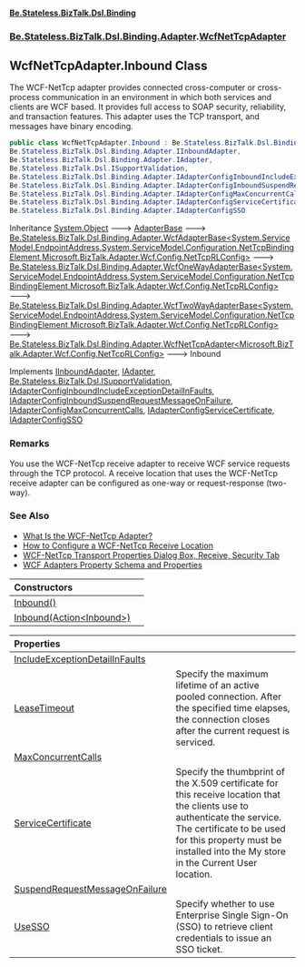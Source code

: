 #### [Be.Stateless.BizTalk.Dsl.Binding](README.md 'README')
### [Be.Stateless.BizTalk.Dsl.Binding.Adapter](Be.Stateless.BizTalk.Dsl.Binding.Adapter.md 'Be.Stateless.BizTalk.Dsl.Binding.Adapter').[WcfNetTcpAdapter](WcfNetTcpAdapter.md 'Be.Stateless.BizTalk.Dsl.Binding.Adapter.WcfNetTcpAdapter')

## WcfNetTcpAdapter.Inbound Class

The WCF-NetTcp adapter provides connected cross-computer or cross-process communication in an environment in which
both services and clients are WCF based. It provides full access to SOAP security, reliability, and transaction
features. This adapter uses the TCP transport, and messages have binary encoding.

```csharp
public class WcfNetTcpAdapter.Inbound : Be.Stateless.BizTalk.Dsl.Binding.Adapter.WcfNetTcpAdapter<Microsoft.BizTalk.Adapter.Wcf.Config.NetTcpRLConfig>,
Be.Stateless.BizTalk.Dsl.Binding.Adapter.IInboundAdapter,
Be.Stateless.BizTalk.Dsl.Binding.Adapter.IAdapter,
Be.Stateless.BizTalk.Dsl.ISupportValidation,
Be.Stateless.BizTalk.Dsl.Binding.Adapter.IAdapterConfigInboundIncludeExceptionDetailInFaults,
Be.Stateless.BizTalk.Dsl.Binding.Adapter.IAdapterConfigInboundSuspendRequestMessageOnFailure,
Be.Stateless.BizTalk.Dsl.Binding.Adapter.IAdapterConfigMaxConcurrentCalls,
Be.Stateless.BizTalk.Dsl.Binding.Adapter.IAdapterConfigServiceCertificate,
Be.Stateless.BizTalk.Dsl.Binding.Adapter.IAdapterConfigSSO
```

Inheritance [System.Object](https://docs.microsoft.com/en-us/dotnet/api/System.Object 'System.Object') &#129106; [AdapterBase](AdapterBase.md 'Be.Stateless.BizTalk.Dsl.Binding.Adapter.AdapterBase') &#129106; [Be.Stateless.BizTalk.Dsl.Binding.Adapter.WcfAdapterBase&lt;](WcfAdapterBase_TAddress,TBinding,TConfig_.md 'Be.Stateless.BizTalk.Dsl.Binding.Adapter.WcfAdapterBase<TAddress,TBinding,TConfig>')[System.ServiceModel.EndpointAddress](https://docs.microsoft.com/en-us/dotnet/api/System.ServiceModel.EndpointAddress 'System.ServiceModel.EndpointAddress')[,](WcfAdapterBase_TAddress,TBinding,TConfig_.md 'Be.Stateless.BizTalk.Dsl.Binding.Adapter.WcfAdapterBase<TAddress,TBinding,TConfig>')[System.ServiceModel.Configuration.NetTcpBindingElement](https://docs.microsoft.com/en-us/dotnet/api/System.ServiceModel.Configuration.NetTcpBindingElement 'System.ServiceModel.Configuration.NetTcpBindingElement')[,](WcfAdapterBase_TAddress,TBinding,TConfig_.md 'Be.Stateless.BizTalk.Dsl.Binding.Adapter.WcfAdapterBase<TAddress,TBinding,TConfig>')[Microsoft.BizTalk.Adapter.Wcf.Config.NetTcpRLConfig](https://docs.microsoft.com/en-us/dotnet/api/Microsoft.BizTalk.Adapter.Wcf.Config.NetTcpRLConfig 'Microsoft.BizTalk.Adapter.Wcf.Config.NetTcpRLConfig')[&gt;](WcfAdapterBase_TAddress,TBinding,TConfig_.md 'Be.Stateless.BizTalk.Dsl.Binding.Adapter.WcfAdapterBase<TAddress,TBinding,TConfig>') &#129106; [Be.Stateless.BizTalk.Dsl.Binding.Adapter.WcfOneWayAdapterBase&lt;](WcfOneWayAdapterBase_TAddress,TBinding,TConfig_.md 'Be.Stateless.BizTalk.Dsl.Binding.Adapter.WcfOneWayAdapterBase<TAddress,TBinding,TConfig>')[System.ServiceModel.EndpointAddress](https://docs.microsoft.com/en-us/dotnet/api/System.ServiceModel.EndpointAddress 'System.ServiceModel.EndpointAddress')[,](WcfOneWayAdapterBase_TAddress,TBinding,TConfig_.md 'Be.Stateless.BizTalk.Dsl.Binding.Adapter.WcfOneWayAdapterBase<TAddress,TBinding,TConfig>')[System.ServiceModel.Configuration.NetTcpBindingElement](https://docs.microsoft.com/en-us/dotnet/api/System.ServiceModel.Configuration.NetTcpBindingElement 'System.ServiceModel.Configuration.NetTcpBindingElement')[,](WcfOneWayAdapterBase_TAddress,TBinding,TConfig_.md 'Be.Stateless.BizTalk.Dsl.Binding.Adapter.WcfOneWayAdapterBase<TAddress,TBinding,TConfig>')[Microsoft.BizTalk.Adapter.Wcf.Config.NetTcpRLConfig](https://docs.microsoft.com/en-us/dotnet/api/Microsoft.BizTalk.Adapter.Wcf.Config.NetTcpRLConfig 'Microsoft.BizTalk.Adapter.Wcf.Config.NetTcpRLConfig')[&gt;](WcfOneWayAdapterBase_TAddress,TBinding,TConfig_.md 'Be.Stateless.BizTalk.Dsl.Binding.Adapter.WcfOneWayAdapterBase<TAddress,TBinding,TConfig>') &#129106; [Be.Stateless.BizTalk.Dsl.Binding.Adapter.WcfTwoWayAdapterBase&lt;](WcfTwoWayAdapterBase_TAddress,TBinding,TConfig_.md 'Be.Stateless.BizTalk.Dsl.Binding.Adapter.WcfTwoWayAdapterBase<TAddress,TBinding,TConfig>')[System.ServiceModel.EndpointAddress](https://docs.microsoft.com/en-us/dotnet/api/System.ServiceModel.EndpointAddress 'System.ServiceModel.EndpointAddress')[,](WcfTwoWayAdapterBase_TAddress,TBinding,TConfig_.md 'Be.Stateless.BizTalk.Dsl.Binding.Adapter.WcfTwoWayAdapterBase<TAddress,TBinding,TConfig>')[System.ServiceModel.Configuration.NetTcpBindingElement](https://docs.microsoft.com/en-us/dotnet/api/System.ServiceModel.Configuration.NetTcpBindingElement 'System.ServiceModel.Configuration.NetTcpBindingElement')[,](WcfTwoWayAdapterBase_TAddress,TBinding,TConfig_.md 'Be.Stateless.BizTalk.Dsl.Binding.Adapter.WcfTwoWayAdapterBase<TAddress,TBinding,TConfig>')[Microsoft.BizTalk.Adapter.Wcf.Config.NetTcpRLConfig](https://docs.microsoft.com/en-us/dotnet/api/Microsoft.BizTalk.Adapter.Wcf.Config.NetTcpRLConfig 'Microsoft.BizTalk.Adapter.Wcf.Config.NetTcpRLConfig')[&gt;](WcfTwoWayAdapterBase_TAddress,TBinding,TConfig_.md 'Be.Stateless.BizTalk.Dsl.Binding.Adapter.WcfTwoWayAdapterBase<TAddress,TBinding,TConfig>') &#129106; [Be.Stateless.BizTalk.Dsl.Binding.Adapter.WcfNetTcpAdapter&lt;](WcfNetTcpAdapter_TConfig_.md 'Be.Stateless.BizTalk.Dsl.Binding.Adapter.WcfNetTcpAdapter<TConfig>')[Microsoft.BizTalk.Adapter.Wcf.Config.NetTcpRLConfig](https://docs.microsoft.com/en-us/dotnet/api/Microsoft.BizTalk.Adapter.Wcf.Config.NetTcpRLConfig 'Microsoft.BizTalk.Adapter.Wcf.Config.NetTcpRLConfig')[&gt;](WcfNetTcpAdapter_TConfig_.md 'Be.Stateless.BizTalk.Dsl.Binding.Adapter.WcfNetTcpAdapter<TConfig>') &#129106; Inbound

Implements [IInboundAdapter](IInboundAdapter.md 'Be.Stateless.BizTalk.Dsl.Binding.Adapter.IInboundAdapter'), [IAdapter](IAdapter.md 'Be.Stateless.BizTalk.Dsl.Binding.Adapter.IAdapter'), [Be.Stateless.BizTalk.Dsl.ISupportValidation](https://docs.microsoft.com/en-us/dotnet/api/Be.Stateless.BizTalk.Dsl.ISupportValidation 'Be.Stateless.BizTalk.Dsl.ISupportValidation'), [IAdapterConfigInboundIncludeExceptionDetailInFaults](IAdapterConfigInboundIncludeExceptionDetailInFaults.md 'Be.Stateless.BizTalk.Dsl.Binding.Adapter.IAdapterConfigInboundIncludeExceptionDetailInFaults'), [IAdapterConfigInboundSuspendRequestMessageOnFailure](IAdapterConfigInboundSuspendRequestMessageOnFailure.md 'Be.Stateless.BizTalk.Dsl.Binding.Adapter.IAdapterConfigInboundSuspendRequestMessageOnFailure'), [IAdapterConfigMaxConcurrentCalls](IAdapterConfigMaxConcurrentCalls.md 'Be.Stateless.BizTalk.Dsl.Binding.Adapter.IAdapterConfigMaxConcurrentCalls'), [IAdapterConfigServiceCertificate](IAdapterConfigServiceCertificate.md 'Be.Stateless.BizTalk.Dsl.Binding.Adapter.IAdapterConfigServiceCertificate'), [IAdapterConfigSSO](IAdapterConfigSSO.md 'Be.Stateless.BizTalk.Dsl.Binding.Adapter.IAdapterConfigSSO')

### Remarks
You use the WCF-NetTcp receive adapter to receive WCF service requests through the TCP protocol. A receive location
that uses the WCF-NetTcp receive adapter can be configured as one-way or request-response (two-way).

### See Also
- [What Is the WCF-NetTcp Adapter?](https://docs.microsoft.com/en-us/biztalk/core/what-is-the-wcf-nettcp-adapter 'https://docs.microsoft.com/en-us/biztalk/core/what-is-the-wcf-nettcp-adapter')
- [How to
            Configure a WCF-NetTcp Receive Location](https://docs.microsoft.com/en-us/biztalk/core/how-to-configure-a-wcf-nettcp-receive-location 'https://docs.microsoft.com/en-us/biztalk/core/how-to-configure-a-wcf-nettcp-receive-location')
- [WCF-NetTcp Transport Properties Dialog Box, Receive, Security Tab](https://docs.microsoft.com/en-us/biztalk/core/technical-reference/wcf-nettcp-transport-properties-dialog-box-receive-security-tab 'https://docs.microsoft.com/en-us/biztalk/core/technical-reference/wcf-nettcp-transport-properties-dialog-box-receive-security-tab')
- [WCF
            Adapters Property Schema and Properties](https://docs.microsoft.com/en-us/biztalk/core/wcf-adapters-property-schema-and-properties 'https://docs.microsoft.com/en-us/biztalk/core/wcf-adapters-property-schema-and-properties')

| Constructors | |
| :--- | :--- |
| [Inbound()](WcfNetTcpAdapter.Inbound.Inbound().md 'Be.Stateless.BizTalk.Dsl.Binding.Adapter.WcfNetTcpAdapter.Inbound.Inbound()') | |
| [Inbound(Action&lt;Inbound&gt;)](WcfNetTcpAdapter.Inbound.Inbound(Action_Inbound_).md 'Be.Stateless.BizTalk.Dsl.Binding.Adapter.WcfNetTcpAdapter.Inbound.Inbound(System.Action<Be.Stateless.BizTalk.Dsl.Binding.Adapter.WcfNetTcpAdapter.Inbound>)') | |

| Properties | |
| :--- | :--- |
| [IncludeExceptionDetailInFaults](WcfNetTcpAdapter.Inbound.IncludeExceptionDetailInFaults.md 'Be.Stateless.BizTalk.Dsl.Binding.Adapter.WcfNetTcpAdapter.Inbound.IncludeExceptionDetailInFaults') | |
| [LeaseTimeout](WcfNetTcpAdapter.Inbound.LeaseTimeout.md 'Be.Stateless.BizTalk.Dsl.Binding.Adapter.WcfNetTcpAdapter.Inbound.LeaseTimeout') | Specify the maximum lifetime of an active pooled connection. After the specified time elapses, the connection closes after the current request is serviced. |
| [MaxConcurrentCalls](WcfNetTcpAdapter.Inbound.MaxConcurrentCalls.md 'Be.Stateless.BizTalk.Dsl.Binding.Adapter.WcfNetTcpAdapter.Inbound.MaxConcurrentCalls') | |
| [ServiceCertificate](WcfNetTcpAdapter.Inbound.ServiceCertificate.md 'Be.Stateless.BizTalk.Dsl.Binding.Adapter.WcfNetTcpAdapter.Inbound.ServiceCertificate') | Specify the thumbprint of the X.509 certificate for this receive location that the clients use to authenticate the service. The certificate to be used for this property must be installed into the My store in the Current User location. |
| [SuspendRequestMessageOnFailure](WcfNetTcpAdapter.Inbound.SuspendRequestMessageOnFailure.md 'Be.Stateless.BizTalk.Dsl.Binding.Adapter.WcfNetTcpAdapter.Inbound.SuspendRequestMessageOnFailure') | |
| [UseSSO](WcfNetTcpAdapter.Inbound.UseSSO.md 'Be.Stateless.BizTalk.Dsl.Binding.Adapter.WcfNetTcpAdapter.Inbound.UseSSO') | Specify whether to use Enterprise Single Sign-On (SSO) to retrieve client credentials to issue an SSO ticket. |
